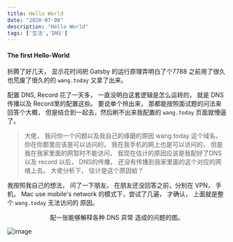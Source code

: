 ```yaml
---
title: Hello World
date: "2020-07-08"
description: "Hello World"
tags: ['生活','DNS']
---
```

#### The first Hello-World
折腾了好几天， 
显示花时间把 Gatsby 的运行原理弄明白了个7788
之前用了很久也荒废了很久的的 `wang.today`  又拿了出来。

配置 DNS, Record 花了一天多， 一直没明白这套逻辑是怎么运转的， 就是 DNS 传播以及 Record里的配置这些。
要说单个拎出来， 那都能按照面试题的问法来回答个大概， 但是结合到一起去，然后刷不出来我配置的 `wang.today` 页面就懵逼了。 

> 大佬， 我问你一个问题以及我自己的琢磨的原因
  wang.today 这个域名， 
  你在你那里应该是可以访问的， 
  我在我手机的网上也是可以访问的，
  但是我在我家里面的网暂时不能访问， 
  我现在估计的原因应该是我配好了DNS 以及 record 以后， 
  DNS的传播， 还没有传播到我家里面的这个对应的网络上去。 
  大佬分析下， 估计是这个原因蛤？

我按照我自己的想法， 问了一下朋友。 在朋友还没回答之前，分别在 VPN， 手机， Mac use mobile's network 的模式下，尝试了几遍，
才确认， 上面就是整个 `wang.today` 无法访问的 原因。 

<center>  配一张能够解释各种 DNS 异常 造成的问题的图。</center> 

![image](https://too-zhuang-image-host.s3.ap-east-1.amazonaws.com/v2-bc5d35e3760818eaf8800e79bea983ee_1440w.jpg)


